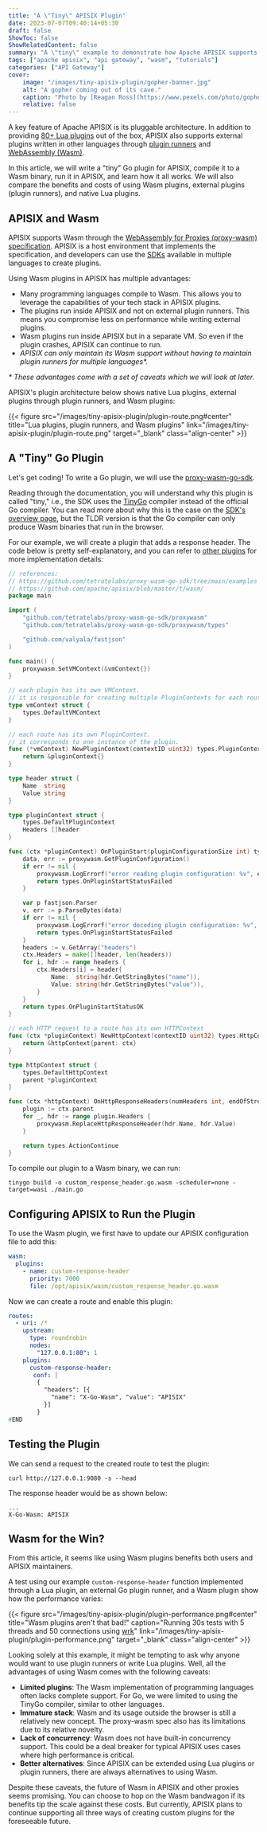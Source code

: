 ```yaml
---
title: "A \"Tiny\" APISIX Plugin"
date: 2023-07-07T09:40:14+05:30
draft: false
ShowToc: false
ShowRelatedContent: false
summary: "A \"tiny\" example to demonstrate how Apache APISIX supports Wasm plugins."
tags: ["apache apisix", "api gateway", "wasm", "tutorials"]
categories: ["API Gateway"]
cover:
    image: "/images/tiny-apisix-plugin/gopher-banner.jpg"
    alt: "A gopher coming out of its cave."
    caption: "Photo by [Reagan Ross](https://www.pexels.com/photo/gopher-on-gray-soil-13631585/)"
    relative: false
---
```


A key feature of Apache APISIX is its pluggable architecture. In addition to providing [80+ Lua plugins](https://apisix.apache.org/plugins/) out of the box, APISIX also supports external plugins written in other languages through [plugin runners](https://apisix.apache.org/docs/go-plugin-runner/getting-started/) and [WebAssembly (Wasm)](https://apisix.apache.org/docs/apisix/wasm/).

In this article, we will write a "tiny" Go plugin for APISIX, compile it to a Wasm binary, run it in APISIX, and learn how it all works. We will also compare the benefits and costs of using Wasm plugins, external plugins (plugin runners), and native Lua plugins.

## APISIX and Wasm

APISIX supports Wasm through the [WebAssembly for Proxies (proxy-wasm) specification](https://github.com/proxy-wasm/spec). APISIX is a host environment that implements the specification, and developers can use the [SDKs](https://github.com/proxy-wasm/spec#sdks) available in multiple languages to create plugins.

Using Wasm plugins in APISIX has multiple advantages:

* Many programming languages compile to Wasm. This allows you to leverage the capabilities of your tech stack in APISIX plugins.
* The plugins run inside APISIX and not on external plugin runners. This means you compromise less on performance while writing external plugins.
* Wasm plugins run inside APISIX but in a separate VM. So even if the plugin crashes, APISIX can continue to run.
* _APISIX can only maintain its Wasm support without having to maintain plugin runners for multiple languages\*._

_\* These advantages come with a set of caveats which we will look at later._

APISIX's plugin architecture below shows native Lua plugins, external plugins through plugin runners, and Wasm plugins:

{{< figure src="/images/tiny-apisix-plugin/plugin-route.png#center" title="Lua plugins, plugin runners, and Wasm plugins" link="/images/tiny-apisix-plugin/plugin-route.png" target="_blank" class="align-center" >}}

## A "Tiny" Go Plugin

Let's get coding! To write a Go plugin, we will use the [proxy-wasm-go-sdk](https://github.com/tetratelabs/proxy-wasm-go-sdk).

Reading through the documentation, you will understand why this plugin is called "tiny," i.e., the SDK uses the [TinyGo](https://tinygo.org/) compiler instead of the official Go compiler. You can read more about why this is the case on the [SDK\'s overview page](https://github.com/tetratelabs/proxy-wasm-go-sdk/blob/main/doc/OVERVIEW.md), but the TLDR version is that the Go compiler can only produce Wasm binaries that run in the browser.

For our example, we will create a plugin that adds a response header. The code below is pretty self-explanatory, and you can refer to [other plugins](https://github.com/apache/apisix/blob/master/t/wasm/) for more implementation details:

```go {title="main.go"}
// references:
// https://github.com/tetratelabs/proxy-wasm-go-sdk/tree/main/examples
// https://github.com/apache/apisix/blob/master/t/wasm/
package main

import (
	"github.com/tetratelabs/proxy-wasm-go-sdk/proxywasm"
	"github.com/tetratelabs/proxy-wasm-go-sdk/proxywasm/types"

	"github.com/valyala/fastjson"
)

func main() {
	proxywasm.SetVMContext(&vmContext{})
}

// each plugin has its own VMContext.
// it is responsible for creating multiple PluginContexts for each route.
type vmContext struct {
	types.DefaultVMContext
}

// each route has its own PluginContext.
// it corresponds to one instance of the plugin.
func (*vmContext) NewPluginContext(contextID uint32) types.PluginContext {
	return &pluginContext{}
}

type header struct {
	Name  string
	Value string
}

type pluginContext struct {
	types.DefaultPluginContext
	Headers []header
}

func (ctx *pluginContext) OnPluginStart(pluginConfigurationSize int) types.OnPluginStartStatus {
	data, err := proxywasm.GetPluginConfiguration()
	if err != nil {
		proxywasm.LogErrorf("error reading plugin configuration: %v", err)
		return types.OnPluginStartStatusFailed
	}

	var p fastjson.Parser
	v, err := p.ParseBytes(data)
	if err != nil {
		proxywasm.LogErrorf("error decoding plugin configuration: %v", err)
		return types.OnPluginStartStatusFailed
	}
	headers := v.GetArray("headers")
	ctx.Headers = make([]header, len(headers))
	for i, hdr := range headers {
		ctx.Headers[i] = header{
			Name:  string(hdr.GetStringBytes("name")),
			Value: string(hdr.GetStringBytes("value")),
		}
	}
	return types.OnPluginStartStatusOK
}

// each HTTP request to a route has its own HTTPContext
func (ctx *pluginContext) NewHttpContext(contextID uint32) types.HttpContext {
	return &httpContext{parent: ctx}
}

type httpContext struct {
	types.DefaultHttpContext
	parent *pluginContext
}

func (ctx *httpContext) OnHttpResponseHeaders(numHeaders int, endOfStream bool) types.Action {
	plugin := ctx.parent
	for _, hdr := range plugin.Headers {
		proxywasm.ReplaceHttpResponseHeader(hdr.Name, hdr.Value)
	}

	return types.ActionContinue
}
```

To compile our plugin to a Wasm binary, we can run:

```shell
tinygo build -o custom_response_header.go.wasm -scheduler=none -target=wasi ./main.go
```

## Configuring APISIX to Run the Plugin

To use the Wasm plugin, we first have to update our APISIX configuration file to add this:

```yaml {title="config.yaml"}
wasm:
  plugins:
    - name: custom-response-header
      priority: 7000
      file: /opt/apisix/wasm/custom_response_header.go.wasm
```

Now we can create a route and enable this plugin:

```yaml {title="apisix.yaml"}
routes:
  - uri: /*
    upstream:
      type: roundrobin
      nodes:
        "127.0.0.1:80": 1
    plugins:
      custom-response-header:
       conf: |
        {
          "headers": [{
            "name": "X-Go-Wasm", "value": "APISIX"
          }]
        }
#END
```

## Testing the Plugin

We can send a request to the created route to test the plugin:

```shell
curl http://127.0.0.1:9080 -s --head
```

The response header would be as shown below:

```text
...
X-Go-Wasm: APISIX
```

## Wasm for the Win?

From this article, it seems like using Wasm plugins benefits both users and APISIX maintainers.

A test using our example `custom-response-header` function implemented through a Lua plugin, an external Go plugin runner, and a Wasm plugin show how the performance varies:

{{< figure src="/images/tiny-apisix-plugin/plugin-performance.png#center" title="Wasm plugins aren't that bad!" caption="Running 30s tests with 5 threads and 50 connections using [wrk](https://github.com/wg/wrk)" link="/images/tiny-apisix-plugin/plugin-performance.png" target="_blank" class="align-center" >}}

Looking solely at this example, it might be tempting to ask why anyone would want to use plugin runners or write Lua plugins. Well, all the advantages of using Wasm comes with the following caveats:

* **Limited plugins**: The Wasm implementation of programming languages often lacks complete support. For Go, we were limited to using the TinyGo compiler, similar to other languages.
* **Immature stack**: Wasm and its usage outside the browser is still a relatively new concept. The proxy-wasm spec also has its limitations due to its relative novelty.
* **Lack of concurrency**: Wasm does not have built-in concurrency support. This could be a deal breaker for typical APISIX uses cases where high performance is critical.
* **Better alternatives**: Since APISIX can be extended using Lua plugins or plugin runners, there are always alternatives to using Wasm.

Despite these caveats, the future of Wasm in APISIX and other proxies seems promising. You can choose to hop on the Wasm bandwagon if its benefits tip the scale against these costs. But currently, APISIX plans to continue supporting all three ways of creating custom plugins for the foreseeable future.

